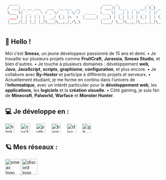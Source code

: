```py
  ____                                      ____  _             _ _       
 / ___| _ __ ___   ___  __ ___  __         / ___|| |_ _   _  __| (_) ___  
 \___ \| '_ ` _ \ / _ \/ _` \ \/ /  _____  \___ \| __| | | |/ _` | |/ _ \ 
  ___) | | | | | |  __/ (_| |>  <  |_____|  ___) | |_| |_| | (_| | | (_) |
 |____/|_| |_| |_|\___|\__,_/_/\_\         |____/ \__|\__,_|\__,_|_|\___/ 
    
```

## 👋 Hello !


Moi c’est **Smeax**, un jeune développeur passionné de 15 ans et demi.
• Je travaille sur plusieurs projets comme **FruitCraft**, **Jurassia**, **Smeax Studio**, et bien d'autres.
• Je touche à plusieurs domaines : développement **web**, **Java**, **JavaScript**, **scripts**, **graphisme**, **configuration**, et plus encore.
• Je collabore avec **By-Hoster** et participe à différents projets et serveurs.
• Actuellement étudiant, je me forme en continu dans l’univers de l’**informatique**, avec un intérêt particulier pour le **développement web**, les **applications**, les **logiciels** et la **création visuelle**.
•  Côté gaming, je suis fan de **Minecraft**, **Palworld**, **Warface** et **Monster Hunter**.


## 💻 Je développe en :

<div align="left">
  <img src="https://cdn.jsdelivr.net/gh/devicons/devicon/icons/html5/html5-original.svg" height="30" alt="html5 logo"  />
  <img width="12" />
  <img src="https://cdn.jsdelivr.net/gh/devicons/devicon/icons/css3/css3-original.svg" height="30" alt="css3 logo"  />
  <img width="12" />
  <img src="https://skillicons.dev/icons?i=py" height="30" alt="python logo"  />
  <img width="12" />
  <img src="https://skillicons.dev/icons?i=bootstrap" height="30" alt="bootstrap logo"  />
  <img width="12" />
  <img src="https://skillicons.dev/icons?i=discord" height="30" alt="discord logo"  />
  <img width="12" />
  <img src="https://skillicons.dev/icons?i=git" height="30" alt="git logo"  />
  <img width="12" />
</div>


## 🪐 Mes réseaux :

<div align="left">
  <a href="https://smeax.fr" target="_blank">
    <img src="https://media.discordapp.net/attachments/1144570826331525222/1308791088546582528/smeax-icon.png?ex=6829e52f&is=682893af&hm=5d8e437f9f8a4df56f301d501081526b27e17f30a1267c476438ab1d32e70b32&=&format=webp&quality=lossless&width=550&height=550" height="50" alt="smeax logo"  />
  </a>
    <a href="https://discord.gg/5n9eRufakB" target="_blank">
    <img src="https://img.icons8.com/?size=96&id=30998&format=png" height="50" alt="discord logo"  />
  </a>
</div>
